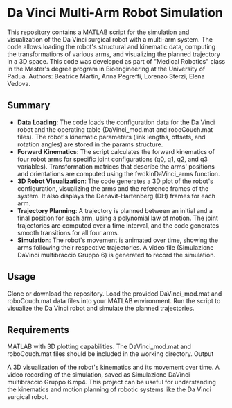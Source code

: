 # Da Vinci Multi-Arm Robot Simulation

This repository contains a MATLAB script for the simulation and visualization of the Da Vinci surgical robot with a multi-arm system. The code allows loading the robot's structural and kinematic data, computing the transformations of various arms, and visualizing the planned trajectory in a 3D space.
This code was developed as part of "Medical Robotics" class in the Master's degree program in Bioengineering at the University of Padua.
Authors: Beatrice Martin, Anna Pegreffi, Lorenzo Sterzi, Elena Vedova.

## Summary

- **Data Loading**: The code loads the configuration data for the Da Vinci robot and the operating table (DaVinci_mod.mat and roboCouch.mat files).
The robot's kinematic parameters (link lengths, offsets, and rotation angles) are stored in the params structure.
- **Forward Kinematics**: The script calculates the forward kinematics of four robot arms for specific joint configurations (q0, q1, q2, and q3 variables).
Transformation matrices that describe the arms' positions and orientations are computed using the fwdkinDaVinci_arms function.
- **3D Robot Visualization**: The code generates a 3D plot of the robot's configuration, visualizing the arms and the reference frames of the system. It also displays the Denavit-Hartenberg (DH) frames for each arm.
- **Trajectory Planning**: A trajectory is planned between an initial and a final position for each arm, using a polynomial law of motion.
The joint trajectories are computed over a time interval, and the code generates smooth transitions for all four arms.
- **Simulation**: The robot's movement is animated over time, showing the arms following their respective trajectories.
A video file (Simulazione DaVinci multibraccio Gruppo 6) is generated to record the simulation.

## Usage

Clone or download the repository.
Load the provided DaVinci_mod.mat and roboCouch.mat data files into your MATLAB environment.
Run the script to visualize the Da Vinci robot and simulate the planned trajectories.

## Requirements

MATLAB with 3D plotting capabilities.
The DaVinci_mod.mat and roboCouch.mat files should be included in the working directory.
Output

A 3D visualization of the robot's kinematics and its movement over time.
A video recording of the simulation, saved as Simulazione DaVinci multibraccio Gruppo 6.mp4.
This project can be useful for understanding the kinematics and motion planning of robotic systems like the Da Vinci surgical robot.
